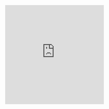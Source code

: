 <div class="video-container-4by3"><iframe src="https://onedrive.live.com/embed?resid=74D2D06DCB0AFD88%21326521&authkey=!AKFhU-6E97B_XyA" width="320" height="320" frameborder="0" scrolling="no" allowfullscreen></iframe></div>
